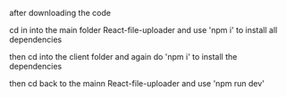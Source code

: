 after downloading the code

cd in into the main folder React-file-uploader and use 'npm i' to install all dependencies

then cd into the client folder and again do 'npm i' to install the dependencies

then cd back to the mainn React-file-uploader and use 'npm run dev'

